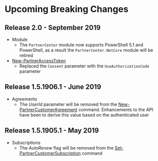 <!--
    Please leave this section at the top of the breaking change documentation.

    New breaking changes should go under the section titled "Upcoming Breaking Changes", and should adhere to the following format:

    # Upcoming Breaking Changes

    ## Release X.0.0 - January 2017

    The following cmdlets were affected by this release:

    **Cmdlet 1**
    - Description of what has changed

    ```powershell
    # Old
    # Sample of how the cmdlet was previously called

    # New
    # Sample of how the cmdlet should now be called
    ```
-->

# Upcoming Breaking Changes

## Release 2.0 - September 2019

* Module
  * The `PartnerCenter` module now supports PowerShell 5.1 and PowerShell, as a result the `PartnerCenter.NetCore` module will be retired
* [New-PartnerAccessToken](https://github.com/microsoft/Partner-Center-PowerShell/blob/master/docs/help/New-PartnerAccesToken.md)
  * Replaced the `Consent` parameter with the `UseAuthorizationCode` parameter

## Release 1.5.1906.1 - June 2019

* Agreements
  * The *UserId* parameter will be removed from the [New-PartnerCustomerAgreement](https://docs.microsoft.com/powershell/module/partnercenter/new-partnercustomeragreement) command. Enhancements to the API have been to derive this value based on the authenticated user

## Release 1.5.1905.1 - May 2019

* Subscriptions
  * The *AutoRenew* flag will be removed from the [Set-PartnerCustomerSubscription](https://docs.microsoft.com/powershell/module/partnercenter/set-partnercustomersubscription) command
